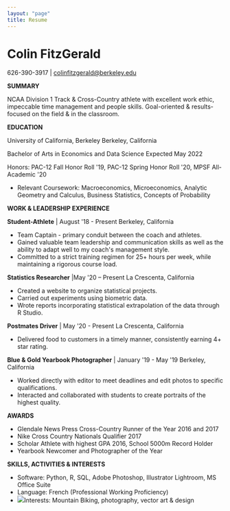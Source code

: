 ```yaml
---
layout: "page"
title: Resume
---
```


# Colin FitzGerald

626-390-3917 | colinfitzgerald@berkeley.edu

**SUMMARY**

NCAA Division 1 Track &amp; Cross-Country athlete with excellent work ethic, impeccable time management and people skills. Goal-oriented &amp; results-focused on the field &amp; in the classroom.

**EDUCATION**

University of California, Berkeley Berkeley, California

Bachelor of Arts in Economics and Data Science Expected May 2022

Honors: PAC-12 Fall Honor Roll &#39;19, PAC-12 Spring Honor Roll &#39;20, MPSF All-Academic &#39;20

- Relevant Coursework: Macroeconomics, Microeconomics, Analytic Geometry and Calculus, Business Statistics, Concepts of Probability

**WORK &amp; LEADERSHIP EXPERIENCE**

**Student-Athlete** | August &#39;18 - Present Berkeley, California

- Team Captain - primary conduit between the coach and athletes.
- Gained valuable team leadership and communication skills as well as the ability to adapt well to my coach&#39;s management style.
- Committed to a strict training regimen for 25+ hours per week, while maintaining a rigorous course load.

**Statistics Researcher** |May &#39;20 – Present La Crescenta, California

- Created a website to organize statistical projects.
- Carried out experiments using biometric data.
- Wrote reports incorporating statistical extrapolation of the data through R Studio.

**Postmates Driver** | May &#39;20 - Present La Crescenta, California

- Delivered food to customers in a timely manner, consistently earning 4+ star rating.

**Blue &amp; Gold Yearbook Photographer** | January &#39;19 - May &#39;19 Berkeley, California

- Worked directly with editor to meet deadlines and edit photos to specific qualifications.
- Interacted and collaborated with students to create portraits of the highest quality.

**AWARDS**

- Glendale News Press Cross-Country Runner of the Year 2016 and 2017
- Nike Cross Country Nationals Qualifier 2017
- Scholar Athlete with highest GPA 2016, School 5000m Record Holder
- Yearbook Newcomer and Photographer of the Year

**SKILLS, ACTIVITIES &amp; INTERESTS**

- Software: Python, R, SQL, Adobe Photoshop, Illustrator Lightroom, MS Office Suite
- Language: French (Professional Working Proficiency)
- ![](RackMultipart20201231-4-1p6kfpz_html_61f8ed7ea29e8c63.gif)Interests: Mountain Biking, photography, vector art &amp; design
